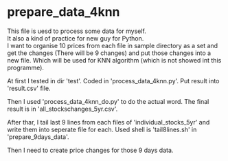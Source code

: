 # prepare_data_4knn
This file is uesd to process some data for myself. <br>
It also a kind of practice for new guy for Python. <br>
I want to organise 10 prices from each file in sample directory as a set and get the changes (There will be 9 changes) and put those changes into a new file. Which will be used for KNN algorithm (which is not showed int this programme).

At first I tested in dir 'test'. Coded in 'process_data_4knn.py'. Put result into 'result.csv' file.

Then I used 'process_data_4knn_do.py' to do the actual word. The final result is in 'all_stockschanges_5yr.csv'.

After thar, I tail last 9 lines from each files of 'individual_stocks_5yr' and write them into seperate file for each. Used shell is 'tail8lines.sh' in 'prepare_9days_data'.

Then I need to create price changes for those 9 days data. 
